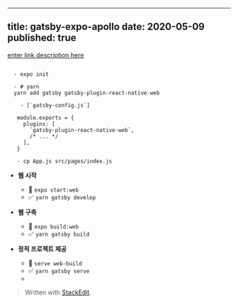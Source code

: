
---
 title: gatsby-expo-apollo
date: 2020-05-09  
published: true
---
[enter link description here](https://dev.to/evanbacon/gatsby-react-native-for-web-expo-2kgc)


```

  - expo init

  - # yarn
  yarn add gatsby gatsby-plugin-react-native-web
```


```
	- [`gatsby-config.js`]
	
   module.exports = {
     plugins: [
       `gatsby-plugin-react-native-web`,
       /* ... */
     ],
   }
```
```
   - cp App.js src/pages/index.js
```
-   **웹 시작**
    
    -   🚫 `expo start:web`
    -   ✅ `yarn gatsby develop`
-   **웹 구축**
    
    -   🚫 `expo build:web`
    -   ✅ `yarn gatsby build`
-   **정적 프로젝트 제공**
    
    -   🚫 `serve web-build`
    -   ✅ `yarn gatsby serve`
    - 

> Written with [StackEdit](https://stackedit.io/).
<!--stackedit_data:
eyJoaXN0b3J5IjpbLTE1OTQ5MzE4NzMsMjEyMzQ0ODc4XX0=
-->